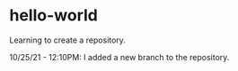 # hello-world
Learning to create a repository.

10/25/21 - 12:10PM: I added a new branch to the repository.
